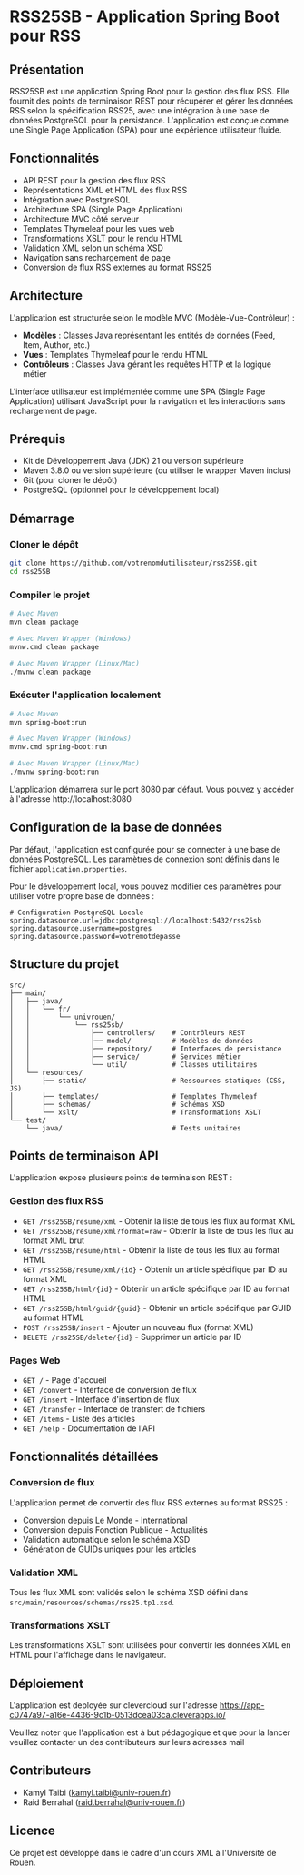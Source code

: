 # RSS25SB - Application Spring Boot pour RSS

## Présentation
RSS25SB est une application Spring Boot pour la gestion des flux RSS. Elle fournit des points de terminaison REST pour récupérer et gérer les données RSS selon la spécification RSS25, avec une intégration à une base de données PostgreSQL pour la persistance. L'application est conçue comme une Single Page Application (SPA) pour une expérience utilisateur fluide.

## Fonctionnalités
- API REST pour la gestion des flux RSS
- Représentations XML et HTML des flux RSS
- Intégration avec PostgreSQL
- Architecture SPA (Single Page Application)
- Architecture MVC côté serveur
- Templates Thymeleaf pour les vues web
- Transformations XSLT pour le rendu HTML
- Validation XML selon un schéma XSD
- Navigation sans rechargement de page
- Conversion de flux RSS externes au format RSS25

## Architecture
L'application est structurée selon le modèle MVC (Modèle-Vue-Contrôleur) :
- **Modèles** : Classes Java représentant les entités de données (Feed, Item, Author, etc.)
- **Vues** : Templates Thymeleaf pour le rendu HTML
- **Contrôleurs** : Classes Java gérant les requêtes HTTP et la logique métier

L'interface utilisateur est implémentée comme une SPA (Single Page Application) utilisant JavaScript pour la navigation et les interactions sans rechargement de page.

## Prérequis
- Kit de Développement Java (JDK) 21 ou version supérieure
- Maven 3.8.0 ou version supérieure (ou utiliser le wrapper Maven inclus)
- Git (pour cloner le dépôt)
- PostgreSQL (optionnel pour le développement local)

## Démarrage

### Cloner le dépôt
```bash
git clone https://github.com/votrenomdutilisateur/rss25SB.git
cd rss25SB
```

### Compiler le projet
```bash
# Avec Maven
mvn clean package

# Avec Maven Wrapper (Windows)
mvnw.cmd clean package

# Avec Maven Wrapper (Linux/Mac)
./mvnw clean package
```

### Exécuter l'application localement
```bash
# Avec Maven
mvn spring-boot:run

# Avec Maven Wrapper (Windows)
mvnw.cmd spring-boot:run

# Avec Maven Wrapper (Linux/Mac)
./mvnw spring-boot:run
```

L'application démarrera sur le port 8080 par défaut. Vous pouvez y accéder à l'adresse http://localhost:8080

## Configuration de la base de données
Par défaut, l'application est configurée pour se connecter à une base de données PostgreSQL. Les paramètres de connexion sont définis dans le fichier `application.properties`.

Pour le développement local, vous pouvez modifier ces paramètres pour utiliser votre propre base de données :

```properties
# Configuration PostgreSQL Locale
spring.datasource.url=jdbc:postgresql://localhost:5432/rss25sb
spring.datasource.username=postgres
spring.datasource.password=votremotdepasse
```

## Structure du projet
```
src/
├── main/
│   ├── java/
│   │   └── fr/
│   │       └── univrouen/
│   │           └── rss25sb/
│   │               ├── controllers/    # Contrôleurs REST
│   │               ├── model/          # Modèles de données
│   │               ├── repository/     # Interfaces de persistance
│   │               ├── service/        # Services métier
│   │               └── util/           # Classes utilitaires
│   └── resources/
│       ├── static/                     # Ressources statiques (CSS, JS)
│       ├── templates/                  # Templates Thymeleaf
│       ├── schemas/                    # Schémas XSD
│       └── xslt/                       # Transformations XSLT
└── test/
    └── java/                           # Tests unitaires
```

## Points de terminaison API
L'application expose plusieurs points de terminaison REST :

### Gestion des flux RSS
- `GET /rss25SB/resume/xml` - Obtenir la liste de tous les flux au format XML
- `GET /rss25SB/resume/xml?format=raw` - Obtenir la liste de tous les flux au format XML brut
- `GET /rss25SB/resume/html` - Obtenir la liste de tous les flux au format HTML
- `GET /rss25SB/resume/xml/{id}` - Obtenir un article spécifique par ID au format XML
- `GET /rss25SB/html/{id}` - Obtenir un article spécifique par ID au format HTML
- `GET /rss25SB/html/guid/{guid}` - Obtenir un article spécifique par GUID au format HTML
- `POST /rss25SB/insert` - Ajouter un nouveau flux (format XML)
- `DELETE /rss25SB/delete/{id}` - Supprimer un article par ID

### Pages Web
- `GET /` - Page d'accueil
- `GET /convert` - Interface de conversion de flux
- `GET /insert` - Interface d'insertion de flux
- `GET /transfer` - Interface de transfert de fichiers
- `GET /items` - Liste des articles
- `GET /help` - Documentation de l'API

## Fonctionnalités détaillées

### Conversion de flux
L'application permet de convertir des flux RSS externes au format RSS25 :
- Conversion depuis Le Monde - International
- Conversion depuis Fonction Publique - Actualités
- Validation automatique selon le schéma XSD
- Génération de GUIDs uniques pour les articles

### Validation XML
Tous les flux XML sont validés selon le schéma XSD défini dans `src/main/resources/schemas/rss25.tp1.xsd`.

### Transformations XSLT
Les transformations XSLT sont utilisées pour convertir les données XML en HTML pour l'affichage dans le navigateur.

## Déploiement
L'application est deployée sur clevercloud  sur l'adresse https://app-c0747a97-a16e-4436-9c1b-0513dcea03ca.cleverapps.io/

Veuillez noter que l'application est à but pédagogique et que pour la lancer veuillez contacter un des contributeurs sur leurs adresses mail


## Contributeurs
- Kamyl Taibi  (kamyl.taibi@univ-rouen.fr)
- Raid Berrahal (raid.berrahal@univ-rouen.fr)

## Licence
Ce projet est développé dans le cadre d'un cours XML à l'Université de Rouen.
